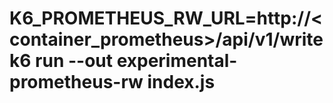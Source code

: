 # K6_PROMETHEUS_RW_URL=http://<container_prometheus>/api/v1/write k6 run --out experimental-prometheus-rw index.js